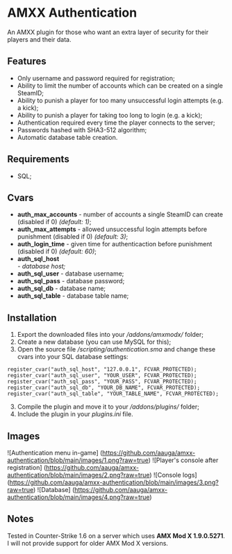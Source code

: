# AMXX Authentication
An AMXX plugin for those who want an extra layer of security for their players and their data.

## Features
- Only username and password required for registration;
- Ability to limit the number of accounts which can be created on a single SteamID;
- Ability to punish a player for too many unsuccessful login attempts (e.g. a kick);
- Ability to punish a player for taking too long to login (e.g. a kick);
- Authentication required every time the player connects to the server;
- Passwords hashed with SHA3-512 algorithm;
- Automatic database table creation.

## Requirements
- SQL;

## Cvars
- **auth_max_accounts** <number> - number of accounts a single SteamID can create (disabled if 0) *(default: 1)*;
- **auth_max_attempts** <number> - allowed unsuccessful login attempts before punishment (disabled if 0) *(default: 3)*;
- **auth_login_time** <seconds> - given time for authenticaction before punishment (disabled if 0) *(default: 60)*;
- **auth_sql_host** <address> - database host;
- **auth_sql_user** <username> - database username;
- **auth_sql_pass** <password> - database password;
- **auth_sql_db** <name> - database name;
- **auth_sql_table** <name> - database table name;

## Installation
1. Export the downloaded files into your */addons/amxmodx/* folder;
2. Create a new database (you can use MySQL for this);
3. Open the source file */scripting/authentication.sma* and change these cvars into your SQL database settings:
```
register_cvar("auth_sql_host", "127.0.0.1", FCVAR_PROTECTED);
register_cvar("auth_sql_user", "YOUR_USER", FCVAR_PROTECTED);
register_cvar("auth_sql_pass", "YOUR_PASS", FCVAR_PROTECTED);
register_cvar("auth_sql_db", "YOUR_DB_NAME", FCVAR_PROTECTED);
register_cvar("auth_sql_table", "YOUR_TABLE_NAME", FCVAR_PROTECTED);
```
3. Compile the plugin and move it to your */addons/plugins/* folder;
4. Include the plugin in your *plugins.ini* file.

## Images
![Authentication menu in-game] (https://github.com/aauga/amxx-authentication/blob/main/images/1.png?raw=true)
![Player's console after registration] (https://github.com/aauga/amxx-authentication/blob/main/images/2.png?raw=true)
![Console logs] (https://github.com/aauga/amxx-authentication/blob/main/images/3.png?raw=true)
![Database] (https://github.com/aauga/amxx-authentication/blob/main/images/4.png?raw=true)

## Notes
Tested in Counter-Strike 1.6 on a server which uses **AMX Mod X 1.9.0.5271**. I will not provide support for older AMX Mod X versions.